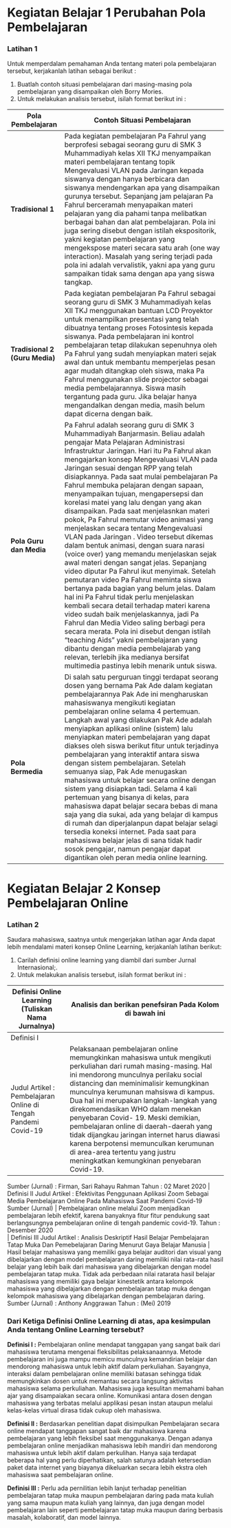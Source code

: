 # __Kegiatan Belajar 1 Perubahan Pola Pembelajaran__

### __Latihan 1__

Untuk memperdalam pemahaman Anda tentang materi pola pembelajaran tersebut, kerjakanlah latihan sebagai berikut :

1. Buatlah contoh situasi pembelajaran dari masing-masing pola pembelajaran yang disampaikan oleh Borry Mories.
2. Untuk melakukan analisis tersebut, isilah format berikut ini :


|     __Pola Pembelajaran__      | __Contoh Situasi Pembelajaran__ |
|--------------------------------|---------------------------------|
|__Tradisional 1__               |Pada kegiatan pembelajaran Pa Fahrul yang berprofesi sebagai seorang guru di SMK 3 Muhammadiyah kelas XII TKJ menyampaikan materi pembelajaran tentang topik Mengevaluasi VLAN pada Jaringan kepada siswanya dengan hanya berbicara dan siswanya mendengarkan apa yang disampaikan gurunya tersebut. Sepanjang jam pelajaran Pa Fahrul berceramah menyapaikan materi pelajaran yang dia pahami tanpa melibatkan berbagai bahan dan alat pembelajaran. Pola ini juga sering disebut dengan istilah ekspositorik, yakni kegiatan pembelajaran yang mengekspose materi secara satu arah (one way interaction). Masalah yang sering terjadi pada pola ini adalah vervalistik, yakni apa yang guru sampaikan tidak sama dengan apa yang siswa tangkap.                                |
|__Tradisional 2 (Guru Media)__  |Pada kegiatan pembelajaran Pa Fahrul sebagai seorang guru di SMK 3 Muhammadiyah kelas XII TKJ  menggunakan bantuan LCD Proyektor untuk menampilkan presentasi yang telah dibuatnya tentang proses Fotosintesis kepada siswanya. Pada pembelajaran ini kontrol pembelajaran tetap dilakukan sepenuhnya oleh Pa Fahrul yang sudah menyiapkan materi sejak awal dan untuk membantu memperjelas pesan agar mudah ditangkap oleh siswa, maka Pa Fahrul menggunakan slide projector sebagai media pembelajarannya. Siswa masih tergantung pada guru. Jika belajar hanya mengandalkan dengan media, masih belum dapat dicerna dengan baik.                                 |
|__Pola Guru dan Media__         |Pa Fahrul adalah seorang guru di SMK 3 Muhammadiyah Banjarmasin. Beliau adalah pengajar Mata Pelajaran Administrasi Infrastruktur Jaringan. Hari itu Pa Fahrul akan mengajarkan konsep Mengevaluasi VLAN pada Jaringan sesuai dengan RPP yang telah disiapkannya. Pada saat mulai pembelajaran Pa Fahrul membuka pelajaran dengan sapaan, menyampaikan tujuan, mengapersepsi dan korelasi matei yang lalu dengan yang akan disampaikan. Pada saat menjelasnkan materi pokok, Pa Fahrul memutar video animasi yang menjelaskan secara tentang Mengevaluasi VLAN pada Jaringan . Video tersebut dikemas dalam bentuk animasi, dengan suara narasi (voice over) yang memandu menjelaskan sejak awal materi dengan sangat jelas. Sepanjang video diputar Pa Fahrul ikut menyimak. Setelah pemutaran video Pa Fahrul meminta siswa bertanya pada bagian yang belum jelas. Dalam hal ini Pa Fahrul tidak perlu menjelaskan kembali secara detail terhadap materi karena video sudah baik menjelaskannya, jadi Pa Fahrul dan Media Video saling berbagi pera secara merata. Pola ini disebut dengan istilah “teaching Aids” yakni pembelajaran yang dibantu dengan media pembelajarab yang relevan, terlebih jika medianya bersifat multimedia pastinya lebih menarik untuk siswa.                                                             |
|__Pola Bermedia__               |Di salah satu perguruan tinggi terdapat seorang dosen yang bernama Pak Ade dalam kegiatan pembelajarannya Pak Ade ini mengharuskan mahasiswanya mengikuti kegiatan pembelajaran online selama 4 pertemuan. Langkah awal yang dilakukan Pak Ade adalah menyiapkan aplikasi online (sistem) lalu menyiapkan materi pembelajaran yang dapat diakses oleh siswa berikut fitur untuk terjadinya pembelajaran yang interaktif antara siswa dengan sistem pembelajaran. Setelah semuanya siap, Pak Ade menugaskan mahasiswa untuk belajar secara online dengan sistem yang disiapkan tadi. Selama 4 kali pertemuan yang bisanya di kelas, para mahasiswa dapat belajar secara bebas di mana saja yang dia sukai, ada yang belajar di kampus di rumah dan diperjalanpun dapat belajar selagi tersedia koneksi internet. Pada saat para mahasiswa belajar jelas di sana tidak hadir sosok pengajar, namun pengajar dapat digantikan oleh peran media online learning.                                 |

# __Kegiatan Belajar 2 Konsep Pembelajaran Online__

### __Latihan 2__

Saudara mahasiswa, saatnya untuk mengerjakan latihan agar Anda dapat lebih mendalami materi konsep Online Learning, kerjakanlah latihan berikut:
1. Carilah definisi online learning yang diambil dari sumber Jurnal Internasional;.
2. Untuk melakukan analisis tersebut, isilah format berikut ini :

|__Definisi Online Learning (Tuliskan Nama Jurnalnya)__|__Analisis dan berikan penefsiran Pada Kolom di bawah ini__|
|------------------------------------------------------|-----------------------------------------------------------|
| Definisi I
Judul Artikel : Pembelajaran Online di Tengah Pandemi Covid-19 | Pelaksanaan pembelajaran online memungkinkan mahasiswa untuk mengikuti perkuliahan dari rumah masing-masing. Hal ini mendorong munculnya perilaku social distancing dan meminimalisir kemungkinan munculnya kerumunan mahsiswa di kampus. Dua hal ini merupakan langkah-langkah yang direkomendasikan WHO dalam menekan penyebaran Covid- 19. Meski demikian, pembelajaran online di daerah-daerah yang tidak dijangkau jaringan internet harus diawasi karena berpotensi memunculkan kerumunan di area-area tertentu yang justru meningkatkan kemungkinan penyebaran Covid-19.
Sumber (Jurnal) : Firman, Sari Rahayu Rahman
Tahun : 02 Maret 2020
| Definisi II
Judul Artikel : Efektivitas Penggunaan Aplikasi Zoom Sebagai Media Pembelajaran Online Pada Mahasiswa Saat Pandemi Covid-19 Sumber (Jurnal) | Pembelajaran online melalui Zoom menjadikan pembelajaran lebih efektif, karena banyaknya fitur fitur pendukung saat berlangsungnya pembelajaran online di tengah pandemic covid-19.
Tahun : Desember 2020  
| Definisi III
Judul Artikel : Analisis Deskriptif Hasil Belajar Pembelajaran Tatap Muka Dan Pemebelajaran Daring Menurut Gaya Belajar Manusia | Hasil belajar mahasiswa yang memiliki gaya belajar auditori dan visual yang dibelajarkan dengan model pembelajaran daring memiliki nilai rata-rata hasil belajar yang lebih baik dari mahasiswa yang dibelajarkan dengan model pembelajaran tatap muka. Tidak ada perbedaan nilai ratarata hasil belajar mahasiswa yang memiliki gaya belajar kinestetik antara kelompok mahasiswa yang dibelajarkan dengan pembelajaran tatap muka dengan kelompok mahasiswa yang dibelajarkan dengan pembelajaran daring.
Sumber (Jurnal) : Anthony Anggrawan
Tahun :  (Mei) 2019

### __Dari Ketiga Definisi Online Learning di atas, apa kesimpulan Anda tentang Online Learning tersebut?__
__Definisi I      :__ Pembelajaran online mendapat tanggapan yang sangat baik dari mahasiswa terutama mengenai fleksibilitas pelaksanaannya. Metode pembelajaran ini juga mampu memicu munculnya kemandirian belajar dan mendorong mahasiswa untuk lebih aktif dalam perkuliahan. Sayangnya, interaksi dalam pembelajaran online memiliki batasan sehingga tidak memungkinkan dosen untuk memantau secara langsung aktivitas mahasiswa selama perkuliahan. Mahasiswa juga kesulitan memahami bahan ajar yang disampaiakan secara online. Komunikasi antara dosen dengan mahasiswa yang terbatas melalui applikasi pesan instan ataupun melalui kelas-kelas virtual dirasa tidak cukup oleh mahasiswa.

__Definisi II     :__ Berdasarkan penelitian dapat disimpulkan Pembelajaran secara online mendapat tanggapan sangat baik dar mahasiswa karena pembelajaran yang lebih fleksibel saat menggunakanya. Dengan adanya pembelajaran online menjadikan mahasiswa lebih mandiri dan mendorong mahasiswa untuk lebih aktif dalam perkulihan. Hanya saja terdapat beberapa hal yang perlu diperhatikan, salah satunya adalah ketersedian paket data internet yang biayanya dikeluarkan secara lebih ekstra oleh mahasiswa saat pembelajaran online.

__Definisi III    :__ Perlu ada pernilitian lebih lanjut terhadap penelitian pembelajaran tatap muka maupun pembelajaran daring pada mata kuliah yang sama maupun mata kuliah yang lainnya, dan juga dengan model pembelajaran lain seperti pembelajaran tatap muka maupun daring berbasis masalah, kolaboratif, dan model lainnya.


